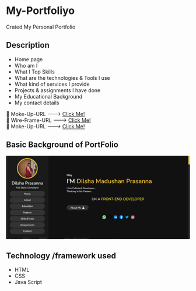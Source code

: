 # My-Portfoliyo
Crated My Personal Portfolio

## Description

* Home page
* Who am I
* What I Top Skills
* What are the technologies & Tools I use
* What kind of services I provide
* Projects & assignments I have done
* My Educational Background
* My contact details

🌱 Moke-Up-URL ---> [Click Me!](https://www.figma.com/file/yaKKZmS8nzmqQJTw7KlVRn/My-Personal-portfolio)<br>
🌱 Wire-Frame-URL ---> [Click Me!](https://wireframe.cc/2J20l9)<br>
🌱 Moke-Up-URL ---> [Click Me!](https://www.gloomaps.com/nFvNK6T6sJ)<br>

## Basic Background of PortFolio
<img src="assets/readme/myportfolio.jpg">

## Technology /framework used
* HTML
* CSS
* Java Script
